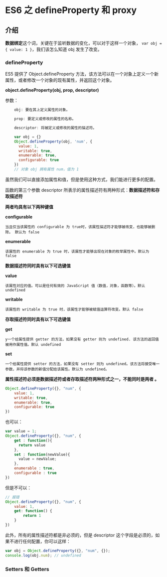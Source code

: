 # ES6 之 defineProperty 和 proxy


## 介绍

**数据绑定**这个词，关键在于监听数据的变化，可以对于这样一个对象， `var obj = { value: 1 }`，我们该怎么知道 obj 发生了改变。


### defineProperty

ES5 提供了 Object.defineProperty 方法，该方法可以在一个对象上定义一个新属性，或者修改一个对象的现有属性，并返回这个对象。

**object.defineProperty(obj, prop, descriptor)**

参数：

```js
    obj: 要在其上定义属性的对象。

    prop: 要定义或修改的属性的名称。

    descriptor: 将被定义或修改的属性的描述符。
```

```js
    var obj = {}
    Object.defineProperty(obj, 'num', {
      value: 1,
      writable: true,
      enumerable: true,
      configurable: true
    })
    // 对象 obj 拥有属性 num，值为 1
```

虽然我们可以直接添加属性和值，但是使用这种方式，我们能进行更多的配置。

函数的第三个参数 descriptor 所表示的属性描述符有两种形式：**数据描述符和存取描述符**

**两者均具有以下两种键值**

**configurable**

`当且仅当该属性的 configurable 为 true时，该属性描述符才能够被改变，也能够被删除。 默认为 false`

**enumerable**

`该属性的 enumerable 为 true 时，该属性才能够出现在对象的枚举属性中。默认为 false`

**数据描述符同时具有以下可选键值**

**value**

`该属性对应的值。可以是任何有效的 JavaScript 值（数值，对象，函数等）。默认 undefined`

**writable**

`该属性的 writable 为 true 时，该属性才能够被赋值运算符改变。默认 false`

**存取描述符同时具有以下可选键值**

**get**

`y一个给属性提供 getter 的方法，如果没有 getter 则为 undefined. 该方法的返回值被用作属性值。默认 undefined`

**set**

`一个给属性提供 setter 的方法，如果没有 setter 则为 undefined。该方法将接受唯一参数，并将该参数的新值分配给该属性。默认为 undefined。
`

**属性描述符必须是数据描述符或者存取描述符两种形式之一，不能同时是两者 。**

```js
Object.defineProperty({}, "num", {
    value: 1,
    writable: true,
    enumerable: true,
    configurable: true
})
```

也可以：

```js
var value = 1;
Object.defineProperty({}, "num", {
    get : function(){
      return value
    },
    set : function(newValue){
      value = newValue;
    },
    enumerable : true,
    configurable : true
})
```

但是不可以：

```js
// 报错
Object.defineProperty({}, "num", {
    value: 1,
    get: function() {
        return 1
    }
})
```


此外，所有的属性描述符都是非必须的，但是 descriptor 这个字段是必须的，如果不进行任何配置，你可以这样：

```js
var obj = Object.defineProperty({}, "num", {});
console.log(obj.num); // undefined
```


### Setters 和 Getters
